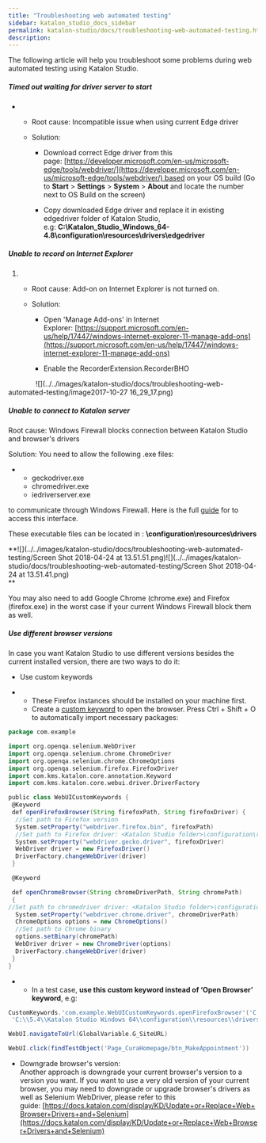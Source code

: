 ```yaml
---
title: "Troubleshooting web automated testing" 
sidebar: katalon_studio_docs_sidebar
permalink: katalon-studio/docs/troubleshooting-web-automated-testing.html 
description: 
---
```

The following article will help you troubleshoot some problems during web automated testing using Katalon Studio.

##### Timed out waiting for driver server to start

*   *   Root cause: Incompatible issue when using current Edge driver
        
    *   Solution:
        
        *   Download correct Edge driver from this page: [https://developer.microsoft.com/en-us/microsoft-edge/tools/webdriver/](https://developer.microsoft.com/en-us/microsoft-edge/tools/webdriver/) based on your OS build (Go to **Start** > **Settings** > **System** > **About** and locate the number next to OS Build on the screen)
            
        *   Copy downloaded Edge driver and replace it in existing edgedriver folder of Katalon Studio, e.g: **C:\\Katalon\_Studio\_Windows_64-4.8\\configuration\\resources\\drivers\\edgedriver**
            

##### Unable to record on Internet Explorer

1.  *   Root cause: Add-on on Internet Explorer is not turned on.
        
    *   Solution:
        
        *   Open 'Manage Add-ons' in Internet Explorer: [https://support.microsoft.com/en-us/help/17447/windows-internet-explorer-11-manage-add-ons](https://support.microsoft.com/en-us/help/17447/windows-internet-explorer-11-manage-add-ons)
            
        *   Enable the RecorderExtension.RecorderBHO
            

              ![](../../images/katalon-studio/docs/troubleshooting-web-automated-testing/image2017-10-27 16_29_17.png)

##### Unable to connect to Katalon server

Root cause: Windows Firewall blocks connection between Katalon Studio and browser's drivers

Solution: You need to allow the following .exe files:

*   *   geckodriver.exe
    *   chromedriver.exe
    *   iedriverserver.exe

to communicate through Windows Firewall. Here is the full [guide](https://www.howtogeek.com/howto/uncategorized/how-to-create-exceptions-in-windows-vista-firewall/) for to access this interface.

These executable files can be located in : **<Katalon Studio folder>\\configuration\\resources\\drivers**

**![](../../images/katalon-studio/docs/troubleshooting-web-automated-testing/Screen Shot 2018-04-24 at 13.51.51.png)![](../../images/katalon-studio/docs/troubleshooting-web-automated-testing/Screen Shot 2018-04-24 at 13.51.41.png)  
**

You may also need to add Google Chrome (chrome.exe) and Firefox (firefox.exe) in the worst case if your current Windows Firewall block them as well.

##### Use different browser versions

In case you want Katalon Studio to use different versions besides the current installed version, there are two ways to do it:

*   Use custom keywords

*   *   These Firefox instances should be installed on your machine first.
    *   Create a [custom keyword](https://docs.katalon.com/display/KD/Define+custom+keywords) to open the browser. Press Ctrl + Shift + O to automatically import necessary packages: 

```groovy
package com.example

import org.openqa.selenium.WebDriver
import org.openqa.selenium.chrome.ChromeDriver
import org.openqa.selenium.chrome.ChromeOptions
import org.openqa.selenium.firefox.FirefoxDriver
import com.kms.katalon.core.annotation.Keyword
import com.kms.katalon.core.webui.driver.DriverFactory

public class WebUICustomKeywords {
 @Keyword
 def openFirefoxBrowser(String firefoxPath, String firefoxDriver) {
  //Set path to Firefox version
  System.setProperty("webdriver.firefox.bin", firefoxPath)
  //Set path to Firefox driver: <Katalon Studio folder>\configuration\resources\drivers\firefox_win64\geckodriver.exe
  System.setProperty("webdriver.gecko.driver", firefoxDriver)
  WebDriver driver = new FirefoxDriver()
  DriverFactory.changeWebDriver(driver)
 }

 @Keyword

 def openChromeBrowser(String chromeDriverPath, String chromePath)
 {
//Set path to chromedriver driver: <Katalon Studio folder>\configuration\resources\drivers\chrome_win32\chromedriver.exe
  System.setProperty("webdriver.chrome.driver", chromeDriverPath)
  ChromeOptions options = new ChromeOptions()
  //Set path to Chrome binary
  options.setBinary(chromePath)
  WebDriver driver = new ChromeDriver(options)
  DriverFactory.changeWebDriver(driver)
 }
}
```

*   *   In a test case, **use this custom keyword instead of ‘Open Browser’ keyword**, e.g:

```groovy
CustomKeywords.'com.example.WebUICustomKeywords.openFirefoxBrowser'('C:\\Program Files\\Mozilla Firefox 52\\firefox.exe', 
 'C:\\5.4\\Katalon Studio Windows 64\\configuration\\resources\\drivers\\firefox_win64\\geckodriver.exe')

WebUI.navigateToUrl(GlobalVariable.G_SiteURL)

WebUI.click(findTestObject('Page_CuraHomepage/btn_MakeAppointment'))
```

*   Downgrade browser's version:  
    Another approach is downgrade your current browser's version to a version you want. If you want to use a very old version of your current browser, you may need to downgrade or upgrade browser's drivers as well as Selenium WebDriver, please refer to this guide: [https://docs.katalon.com/display/KD/Update+or+Replace+Web+Browser+Drivers+and+Selenium](https://docs.katalon.com/display/KD/Update+or+Replace+Web+Browser+Drivers+and+Selenium)